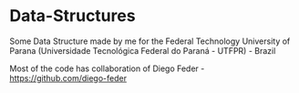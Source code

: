 Data-Structures
===============

Some Data Structure made by me for the Federal Technology University of Parana (Universidade Tecnológica Federal do Paraná - UTFPR) - Brazil

Most of the code has collaboration of Diego Feder - https://github.com/diego-feder
